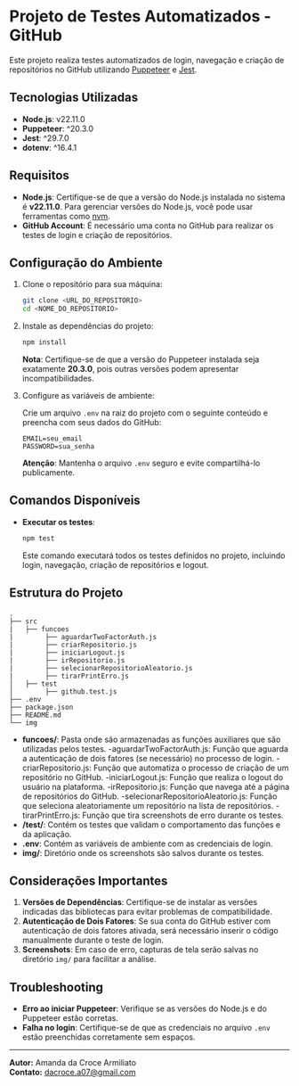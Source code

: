 # Projeto de Testes Automatizados - GitHub

Este projeto realiza testes automatizados de login, navegação e criação de repositórios no GitHub utilizando [Puppeteer](https://github.com/puppeteer/puppeteer) e [Jest](https://jestjs.io/).

## Tecnologias Utilizadas
- **Node.js**: v22.11.0
- **Puppeteer**: ^20.3.0
- **Jest**: ^29.7.0
- **dotenv**: ^16.4.1

## Requisitos
- **Node.js**: Certifique-se de que a versão do Node.js instalada no sistema é **v22.11.0**. Para gerenciar versões do Node.js, você pode usar ferramentas como [nvm](https://github.com/nvm-sh/nvm).
- **GitHub Account**: É necessário uma conta no GitHub para realizar os testes de login e criação de repositórios.

## Configuração do Ambiente

1. Clone o repositório para sua máquina:

   ```bash
   git clone <URL_DO_REPOSITORIO>
   cd <NOME_DO_REPOSITORIO>
   ```

2. Instale as dependências do projeto:

   ```bash
   npm install
   ```

   **Nota**: Certifique-se de que a versão do Puppeteer instalada seja exatamente **20.3.0**, pois outras versões podem apresentar incompatibilidades.

3. Configure as variáveis de ambiente:

   Crie um arquivo `.env` na raiz do projeto com o seguinte conteúdo e preencha com seus dados do GitHub:

   ```env
   EMAIL=seu_email
   PASSWORD=sua_senha
   ```

   **Atenção**: Mantenha o arquivo `.env` seguro e evite compartilhá-lo publicamente.

## Comandos Disponíveis

- **Executar os testes**:

   ```bash
   npm test
   ```

   Este comando executará todos os testes definidos no projeto, incluindo login, navegação, criação de repositórios e logout.

## Estrutura do Projeto

```
.
├── src
|   ├── funcoes
|        ├── aguardarTwoFactorAuth.js
|        ├── criarRepositorio.js
|        ├── iniciarLogout.js
|        ├── irRepositorio.js
|        ├── selecionarRepositorioAleatorio.js
|        ├── tirarPrintErro.js
│   ├── test
│        ├── github.test.js
├── .env
├── package.json
├── README.md
└── img
```
- **funcoes/**: Pasta onde são armazenadas as funções auxiliares que são utilizadas pelos testes.
   -aguardarTwoFactorAuth.js: Função que aguarda a autenticação de dois fatores (se necessário) no processo de login.
   -criarRepositorio.js: Função que automatiza o processo de criação de um repositório no GitHub.
   -iniciarLogout.js: Função que realiza o logout do usuário na plataforma.
   -irRepositorio.js: Função que navega até a página de repositórios do GitHub.
   -selecionarRepositorioAleatorio.js: Função que seleciona aleatoriamente um repositório na lista de repositórios.
   -tirarPrintErro.js: Função que tira screenshots de erro durante os testes.
- **/test/**: Contém os testes que validam o comportamento das funções e da aplicação.
- **.env**: Contém as variáveis de ambiente com as credenciais de login.
- **img/**: Diretório onde os screenshots são salvos durante os testes.

## Considerações Importantes

1. **Versões de Dependências**: Certifique-se de instalar as versões indicadas das bibliotecas para evitar problemas de compatibilidade.
2. **Autenticação de Dois Fatores**: Se sua conta do GitHub estiver com autenticação de dois fatores ativada, será necessário inserir o código manualmente durante o teste de login.
3. **Screenshots**: Em caso de erro, capturas de tela serão salvas no diretório `img/` para facilitar a análise.

## Troubleshooting
- **Erro ao iniciar Puppeteer**: Verifique se as versões do Node.js e do Puppeteer estão corretas.
- **Falha no login**: Certifique-se de que as credenciais no arquivo `.env` estão preenchidas corretamente sem espaços.


---

**Autor:** Amanda da Croce Armiliato  
**Contato:** dacroce.a07@gmail.com

